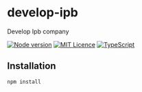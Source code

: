 # develop-ipb
Develop Ipb company

[![Node version](https://img.shields.io/node/v/[NPM-MODULE-NAME].svg?style=flat)](http://nodejs.org/download/)
[![MIT Licence](https://badges.frapsoft.com/os/mit/mit.png?v=103)](https://opensource.org/licenses/mit-license.php)
[![TypeScript](https://badges.frapsoft.com/typescript/code/typescript.png?v=103)](https://github.com/ellerbrock/typescript-badges/)

## Installation

```bash
npm install
```
